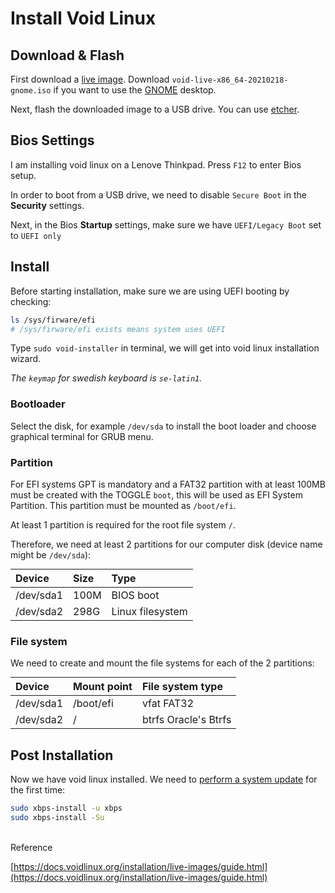 # Install Void Linux


## Download & Flash

First download a [live image](https://docs.voidlinux.org/installation/index.html#downloading-installation-media). Download `void-live-x86_64-20210218-gnome.iso` if you want to use the [GNOME](https://www.gnome.org/) desktop.

Next, flash the downloaded image to a USB drive. You can use [etcher](https://www.balena.io/etcher/).

## Bios Settings

I am installing void linux on a Lenove Thinkpad. Press `F12` to enter Bios setup.

In order to boot from a USB drive, we need to disable `Secure Boot` in the **Security** settings.

Next, in the Bios **Startup** settings, make sure we have `UEFI/Legacy Boot` set to `UEFI only`

## Install

Before starting installation, make sure we are using UEFI booting by checking:

```bash
ls /sys/firware/efi
# /sys/firware/efi exists means system uses UEFI
```

Type `sudo void-installer` in terminal, we will get into void linux installation wizard.

*The `keymap` for swedish keyboard is `se-latin1`.*

### Bootloader

Select the disk, for example `/dev/sda` to install the boot loader and choose graphical terminal for GRUB menu.

### Partition

For EFI systems GPT is mandatory and a FAT32 partition with at least 100MB must be created with the TOGGLE `boot`, this will be used as EFI System Partition. This partition must be mounted as `/boot/efi`.

At least 1 partition is required for the root file system `/`.

Therefore, we need at least 2 partitions for our computer disk (device name might be `/dev/sda`):

<style>
table {
  margin: 0!important;
}
</style>

| Device    | Size | Type             | 
| :---      | :--- | :---             | 
| /dev/sda1 | 100M | BIOS boot        | 
| /dev/sda2 | 298G | Linux filesystem | 

### File system

We need to create and mount the file systems for each of the 2 partitions:

| Device    |  Mount point | File system type     |
| :---      |  :---        | :---                 |
| /dev/sda1 |  /boot/efi   | vfat  FAT32          |
| /dev/sda2 |  /           | btrfs Oracle's Btrfs |

## Post Installation

Now we have void linux installed. We need to [perform a system update](https://docs.voidlinux.org/xbps/index.html#updating) for the first time:

```bash
sudo xbps-install -u xbps
sudo xbps-install -Su
```

<br>
Reference

[https://docs.voidlinux.org/installation/live-images/guide.html](https://docs.voidlinux.org/installation/live-images/guide.html)


